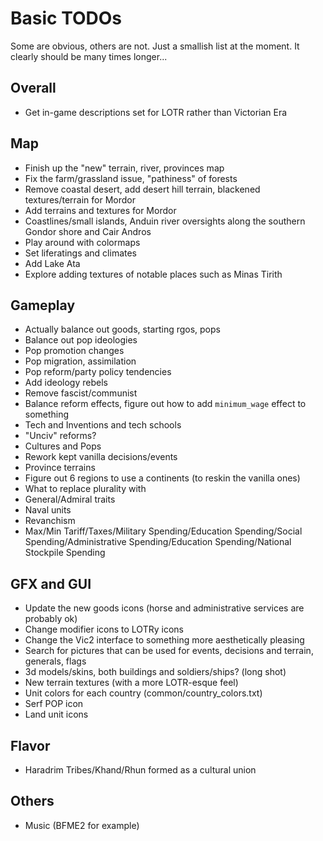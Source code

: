 # Basic TODOs
Some are obvious, others are not. Just a smallish list at the moment. It clearly should be many times longer...

## Overall
 - Get in-game descriptions set for LOTR rather than Victorian Era
 
## Map
 - Finish up the "new" terrain, river, provinces map
 - Fix the farm/grassland issue, "pathiness" of forests
 - Remove coastal desert, add desert hill terrain, blackened textures/terrain for Mordor
 - Add terrains and textures for Mordor
 - Coastlines/small islands, Anduin river oversights along the southern Gondor shore and Cair Andros
 - Play around with colormaps
 - Set liferatings and climates
 - Add Lake Ata
 - Explore adding textures of notable places such as Minas Tirith
 
## Gameplay
 - Actually balance out goods, starting rgos, pops
 - Balance out pop ideologies
 - Pop promotion changes
 - Pop migration, assimilation
 - Pop reform/party policy tendencies
 - Add ideology rebels
 - Remove fascist/communist
 - Balance reform effects, figure out how to add `minimum_wage` effect to something
 - Tech and Inventions and tech schools
 - "Unciv" reforms?
 - Cultures and Pops
 - Rework kept vanilla decisions/events
 - Province terrains
 - Figure out 6 regions to use a continents (to reskin the vanilla ones)
 - What to replace plurality with
 - General/Admiral traits
 - Naval units
 - Revanchism
 - Max/Min Tariff/Taxes/Military Spending/Education Spending/Social Spending/Administrative Spending/Education Spending/National Stockpile Spending

## GFX and GUI
 - Update the new goods icons (horse and administrative services are probably ok)
 - Change modifier icons to LOTRy icons
 - Change the Vic2 interface to something more aesthetically pleasing
 - Search for pictures that can be used for events, decisions and terrain, generals, flags
 - 3d models/skins, both buildings and soldiers/ships? (long shot)
 - New terrain textures (with a more LOTR-esque feel)
 - Unit colors for each country (common/country_colors.txt)
 - Serf POP icon
 - Land unit icons

## Flavor
 - Haradrim Tribes/Khand/Rhun formed as a cultural union

## Others 
 - Music (BFME2 for example)
